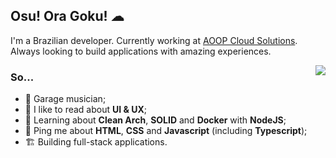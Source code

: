 ## Osu! Ora Goku! ☁

I'm a Brazilian developer. Currently working at [AOOP Cloud Solutions](https://www.aoop.com.br/). Always looking to build applications with amazing experiences.

<img align="right" src="https://media1.giphy.com/media/13HgwGsXF0aiGY/giphy.gif" />

### So...

- 🎺 Garage musician;
- 💅 I like to read about **UI & UX**;
-  🔎 Learning about **Clean Arch**, **SOLID** and **Docker** with **NodeJS**;
- 💬 Ping me about **HTML**, **CSS** and **Javascript** (including **Typescript**);
- 🏗 Building full-stack applications.
